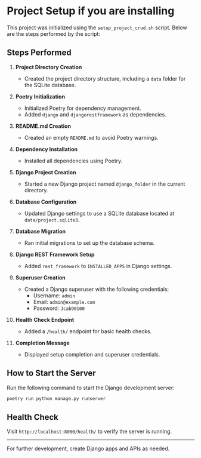# Project Setup if you are installing

This project was initialized using the `setup_project_crud.sh` script. Below are the steps performed by the script:

## Steps Performed

1. **Project Directory Creation**
   - Created the project directory structure, including a `data` folder for the SQLite database.

2. **Poetry Initialization**
   - Initialized Poetry for dependency management.
   - Added `django` and `djangorestframework` as dependencies.

3. **README.md Creation**
   - Created an empty `README.md` to avoid Poetry warnings.

4. **Dependency Installation**
   - Installed all dependencies using Poetry.

5. **Django Project Creation**
   - Started a new Django project named `django_folder` in the current directory.

6. **Database Configuration**
   - Updated Django settings to use a SQLite database located at `data/project.sqlite3`.

7. **Database Migration**
   - Ran initial migrations to set up the database schema.

8. **Django REST Framework Setup**
   - Added `rest_framework` to `INSTALLED_APPS` in Django settings.

9. **Superuser Creation**
   - Created a Django superuser with the following credentials:
     - Username: `admin`
     - Email: `admin@example.com`
     - Password: `Jcab90100`

10. **Health Check Endpoint**
    - Added a `/health/` endpoint for basic health checks.

11. **Completion Message**
    - Displayed setup completion and superuser credentials.

## How to Start the Server

Run the following command to start the Django development server:

```bash
poetry run python manage.py runserver
```

## Health Check

Visit `http://localhost:8000/health/` to verify the server is running.

---

For further development, create Django apps and APIs as needed.
